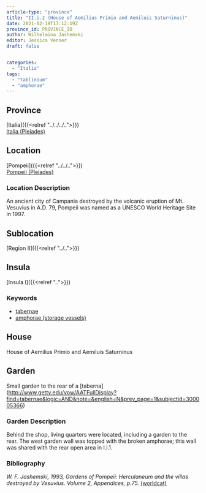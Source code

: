 ```yaml
---
article-type: "province"
title: "II.i.2 (House of Aemilius Primio and Aemiluis Saturninus)"
date: 2021-02-19T17:12:19Z
province_id: PROVINCE_ID
author: Wilhelmina Jashemski
editor: Jessica Venner
draft: false


categories:
  - "Italia"
tags:
  - "tablinium"
  - "amphorae"
---
```


## Province
[Italia]({{<relref "../../../..">}}) \
[Italia (Pleiades)](https://pleiades.stoa.org/places/1052)

## Location
[Pompeii]({{<relref "../../..">}}) \
[Pompeii (Pleiades)](https://pleiades.stoa.org/places/433032)


### Location Description
An ancient city of Campania destroyed by the volcanic eruption of Mt. Vesuvius in A.D. 79, Pompeii was named as a UNESCO World Heritage Site in 1997.

## Sublocation
[Region II]({{<relref "../..">}})
## Insula
[Insula I]({{<relref "..">}})

### Keywords
 - [tabernae](http://www.getty.edu/vow/AATFullDisplay?find=tabernae&logic=AND&note=&english=N&prev_page=1&subjectid=300005366)
 - [amphorae (storage vessels)](http://vocab.getty.edu/page/aat/300148696)


## House
House of Aemilius Primio and Aemiluis Saturninus



## Garden
Small garden to the rear of a
[taberna] (http://www.getty.edu/vow/AATFullDisplay?find=tabernae&logic=AND&note=&english=N&prev_page=1&subjectid=300005366)

### Garden Description
Behind the shop, living quarters were located, including a garden to the rear. The west garden wall was topped with the broken amphorae; this wall was shared with the rear open area in I.i.1.


### Bibliography
*W. F. Jashemski, 1993, Gardens of Pompeii: Herculaneum and the villas destroyed by Vesuvius. Volume 2, Appendices, p.75.* [(worldcat)](https://www.worldcat.org/title/gardens-of-pompeii-herculaneum-and-the-villas-destroyed-by-vesuvius-volume-2-appendices/oclc/222353569)
